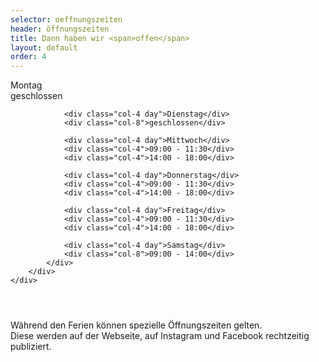 ```yaml
---
selector: oeffnungszeiten
header: öffnungszeiten
title: Dann haben wir <span>offen</span>
layout: default
order: 4
---
```


<div class="row justify-content-center">
    <div class="col-lg-8 d-flex oeffnungszeiten-table">
        <div class="container pt-3 pb-3">
            <div class="row">
                <div class="col-4 day">Montag</div>
                <div class="col-8">geschlossen</div>

                <div class="col-4 day">Dienstag</div>
                <div class="col-8">geschlossen</div>

                <div class="col-4 day">Mittwoch</div>
                <div class="col-4">09:00 - 11:30</div>
                <div class="col-4">14:00 - 18:00</div>

                <div class="col-4 day">Donnerstag</div>
                <div class="col-4">09:00 - 11:30</div>
                <div class="col-4">14:00 - 18:00</div>

                <div class="col-4 day">Freitag</div>
                <div class="col-4">09:00 - 11:30</div>
                <div class="col-4">14:00 - 18:00</div>

                <div class="col-4 day">Samstag</div>
                <div class="col-8">09:00 - 14:00</div>
            </div>
        </div>
    </div>
</div>
<div class="row justify-content-md-center" style="padding-top: 2em">
    <div class="text-center">
    <p>
    Während den Ferien können spezielle Öffnungszeiten gelten.<br/>Diese werden auf der Webseite, auf Instagram und Facebook rechtzeitig publiziert.
    </p>
    </div>
</div>
